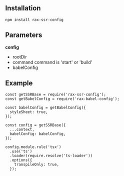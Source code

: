 ## Installation

`npm install rax-ssr-config`

## Parameters

**config**

* rootDir
* command command is 'start' or 'build'
* babelConfig

## Example

```
const getSSRBase = require('rax-ssr-config');
const getBabelConfig = require('rax-babel-config');

const babelConfig = getBabelConfig({
  styleSheet: true,
});

const config = getSSRBase({
  ...context, 
  babelConfig: babelConfig,
});

config.module.rule('tsx')
  .use('ts')
  .loader(require.resolve('ts-loader'))
  .options({
    transpileOnly: true,
  });

```